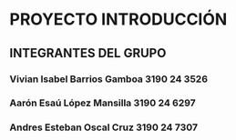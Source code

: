 <!DOCTYPE html>
<html> 
    <head>
        <title> INTEGRANTES DEL GRUPO </title>
    </head>  
    <body> 
        <h1>PROYECTO INTRODUCCIÓN</h1>
        <h2>INTEGRANTES DEL GRUPO </h2>
        <h3>Vivian Isabel Barrios Gamboa 3190 24 3526</h3>
        <h3>Aarón Esaú López Mansilla 3190 24 6297</h3>
        <h3>Andres Esteban Oscal Cruz 3190 24 7307</h3>
    </body>
</html>  
